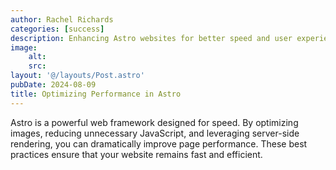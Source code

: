 ```yaml
---
author: Rachel Richards
categories: [success]
description: Enhancing Astro websites for better speed and user experience.
image:
    alt: 
    src: 
layout: '@/layouts/Post.astro'
pubDate: 2024-08-09
title: Optimizing Performance in Astro
---
```


Astro is a powerful web framework designed for speed. By optimizing images, reducing unnecessary JavaScript, and leveraging server-side rendering, you can dramatically improve page performance. These best practices ensure that your website remains fast and efficient.
